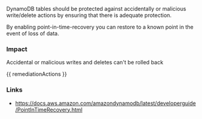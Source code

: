 
DynamoDB tables should be protected against accidentally or malicious write/delete actions by ensuring that there is adequate protection.

By enabling point-in-time-recovery you can restore to a known point in the event of loss of data.

### Impact
Accidental or malicious writes and deletes can't be rolled back

<!-- DO NOT CHANGE -->
{{ remediationActions }}

### Links
- https://docs.aws.amazon.com/amazondynamodb/latest/developerguide/PointInTimeRecovery.html
        
